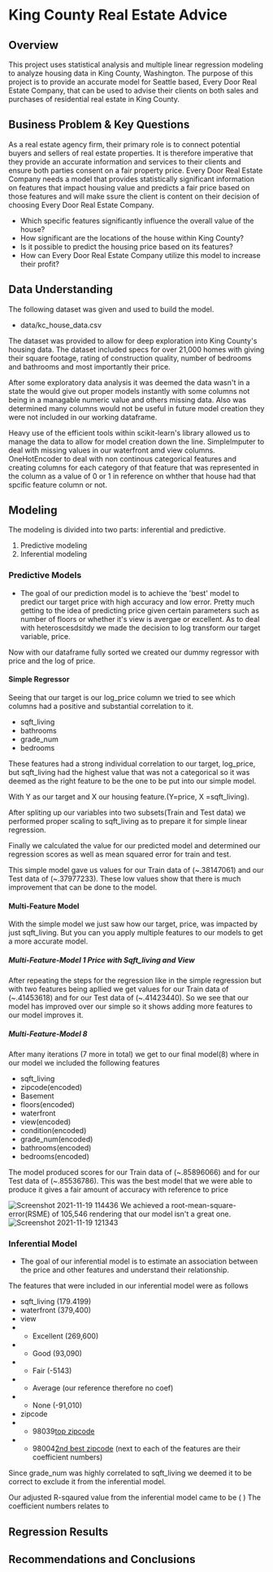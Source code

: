 # King County Real Estate Advice
## Overview
This project uses statistical analysis and multiple linear regression modeling to analyze housing data in King County, Washington. The purpose of this project is to provide an accurate model for Seattle based, Every Door Real Estate Company, that can be used to advise their clients on both sales and purchases of residential real estate in King County.
## Business Problem & Key Questions
As a real estate agency firm, their primary role is to connect potential buyers and sellers of real estate properties. It is therefore imperative that they provide an accurate information and services to their clients and ensure both parties consent on a fair property price. Every Door Real Estate Company needs a model that provides statistically significant information on features that impact housing value and predicts a fair price based on those features and will make ssure the client is content on their decision of choosing Every Door Real Estate Company. 

* Which specific features significantly influence the overall value of the house?
* How significant are the locations of the house within King County?
* Is it possible to predict the housing price based on its features?
* How can Every Door Real Estate Company utilize this model to increase their profit? 
## Data Understanding
The following dataset was given and used to build the model.
* data/kc_house_data.csv

The dataset was provided to allow for deep exploration into King County's housing data. The dataset included specs for over 21,000 homes with giving their square footage, rating of construction quality, number of bedrooms and bathrooms and most importantly their price.

After some exploratory data analysis it was deemed the data wasn't in a state the would give out proper models instantly with some columns not being in a managable numeric value and others missing data. Also was determined many columns would not be useful in future model creation they were not included in our working dataframe.

Heavy use of the efficient tools within scikit-learn's library allowed us to manage the data to allow for model creation down the  line. 
SimpleImputer to deal with missing values in our waterfront amd view columns.
OneHotEncoder to deal with non continous categorical features and creating columns for each category of that feature that was represented in the column as a value of 0 or 1 in reference on whther that house had that spcific feature column or not.




## Modeling
The modeling is divided into two parts: inferential and predictive. 
1) Predictive modeling
2) Inferential modeling


### Predictive Models
* The goal of our prediction model is to achieve the 'best' model to predict our target price with high accuracy and low error. Pretty much getting to the idea of predicting price given certain parameters such as number of floors or whether it's view is avergae or excellent.
As to deal with heteroscesdsitdy we made the decision to log transform our target variable, price.

Now with our dataframe fully sorted we created our dummy regressor with price and the log of price. 
#### Simple Regressor
Seeing that our target is our log_price column we tried to see which columns had a positive and substantial correlation to it. 
* sqft_living 
* bathrooms 
* grade_num
* bedrooms

These features had a strong individual correlation to our target, log_price, but sqft_living had the highest value that was not a categorical so it was deemed as the right feature to be the one to be put into our simple model.





With Y as our target and X our housing feature.(Y=price, X =sqft_living).

After spliting up our variables into two subsets(Train and Test data) we performed proper scaling to sqft_living as to prepare it for simple linear regression.

Finally we calculated the value for our predicted model and determined our regression scores as well as mean squared error for train and test.

This simple model gave us values for our Train data of (~.38147061) and our Test data of (~.37977233). These low values show that there is much improvement that can be done to the model.

#### Multi-Feature Model
With the simple model we just saw how our target, price, was impacted by just sqft_living. But you can you apply multiple features to our models to get a more accurate model. 
##### Multi-Feature-Model 1 Price with Sqft_living and View
After repeating the steps for the regression like in the simple regression but with two features being apllied we get values for our Train data of (~.41453618) and for our Test data of (~.41423440). So we see that our model has improved over our simple so it shows adding more features to our model improves it.
##### Multi-Feature-Model 8
After many iterations (7 more in total) we get to our final model(8) where in our model we included the following features
* sqft_living
* zipcode(encoded)
* Basement
* floors(encoded)
* waterfront
* view(encoded)
* condition(encoded)
* grade_num(encoded)
* bathrooms(encoded)
* bedrooms(encoded)

The model produced scores for our Train data of (~.85896066) and for our Test data of (~.85536786). This was the best model that we were able to produce it gives a fair amount of accuracy with reference to price

![Screenshot 2021-11-19 114436](https://user-images.githubusercontent.com/92402366/142659982-4a4f847a-6810-40bb-9ff0-2cbb4bccb00b.png)
We achieved a root-mean-square-error(RSME) of 105,546 rendering that our model isn't a great one.
![Screenshot 2021-11-19 121343](https://user-images.githubusercontent.com/92402366/142663697-23b84621-3681-4d3b-9d59-1a73013c0f32.png)

### Inferential Model

* The goal of our inferential model is to estimate an association between the price and other features and understand their relationship.

The features that were included in our inferential model were as follows

* sqft_living (179.4199)
* waterfront (379,400)
* view
* * Excellent (269,600)
* * Good (93,090)
* * Fair (-5143)
* * Average (our reference therefore no coef)
* * None (-91,010)
* zipcode
* * 98039[top zipcode](1,400,000)
* * 98004[2nd best zipcode](830,000)
(next to each of the features are their coefficient numbers)

Since grade_num was highly correlated to sqft_living we deemed it to be correct to exclude it from the inferential model.

Our adjusted R-sqaured value from the inferential model came to be (    )
The coefficient numbers relates to

## Regression Results
## Recommendations and Conclusions
